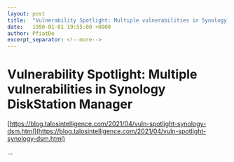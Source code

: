 ```yaml
---
layout: post
title:  "Vulnerability Spotlight: Multiple vulnerabilities in Synology DiskStation Manager"
date:   1990-01-01 19:55:00 +0000
author: PfiatDe
excerpt_separator: <!--more-->
---
```


# Vulnerability Spotlight: Multiple vulnerabilities in Synology DiskStation Manager

[https://blog.talosintelligence.com/2021/04/vuln-spotlight-synology-dsm.html](https://blog.talosintelligence.com/2021/04/vuln-spotlight-synology-dsm.html)

...
<!--more-->
